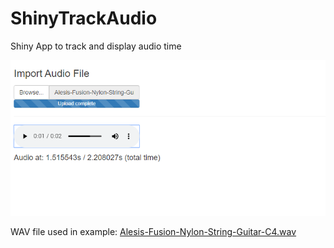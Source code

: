 # ShinyTrackAudio
Shiny App to track and display audio time

![](track_example.png)

WAV file used in example: [Alesis-Fusion-Nylon-String-Guitar-C4.wav](https://freewavesamples.com/alesis-fusion-nylon-string-guitar-c4)